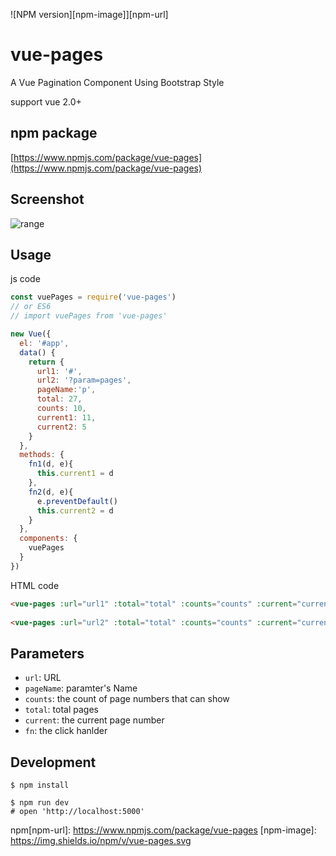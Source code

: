 ![NPM version][npm-image]][npm-url]

# vue-pages

A Vue Pagination Component Using Bootstrap Style

support vue 2.0+


## npm package
[https://www.npmjs.com/package/vue-pages](https://www.npmjs.com/package/vue-pages)

## Screenshot
![range](https://raw.githubusercontent.com/ccforward/cc/master/vue-pages/img/pages.png)

## Usage

js code

```js
const vuePages = require('vue-pages')
// or ES6
// import vuePages from 'vue-pages'

new Vue({
  el: '#app',
  data() {
    return {
      url1: '#',
      url2: '?param=pages',
      pageName:'p',
      total: 27,
      counts: 10,
      current1: 11,
      current2: 5
    }
  },
  methods: {
    fn1(d, e){
      this.current1 = d
    },
    fn2(d, e){
      e.preventDefault()
      this.current2 = d
    }
  },
  components: {
    vuePages
  }
})
```

HTML code

```html
<vue-pages :url="url1" :total="total" :counts="counts" :current="current1" :fn="fn1"></vue-pages>
      
<vue-pages :url="url2" :total="total" :counts="counts" :current="current2" :fn="fn2"></vue-pages>
```

## Parameters
* `url`: URL
* `pageName`:  paramter's Name
* `counts`: the count of page numbers that can show
* `total`: total pages 
* `current`: the current page number
* `fn`: the click hanlder


## Development

```shell
$ npm install

$ npm run dev
# open 'http://localhost:5000'
```

npm[npm-url]: https://www.npmjs.com/package/vue-pages
[npm-image]: https://img.shields.io/npm/v/vue-pages.svg